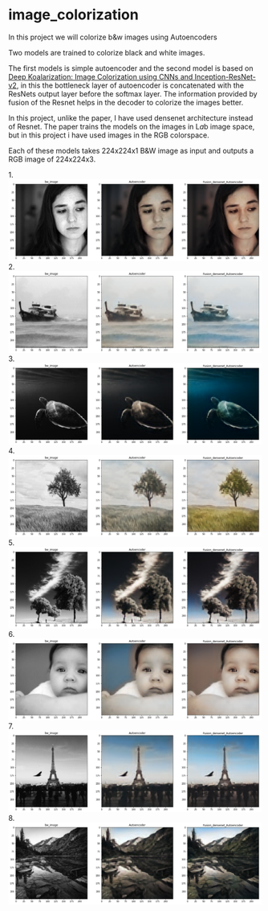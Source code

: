 # image_colorization
In this project we will colorize b&amp;w images using Autoencoders

Two models are trained to colorize black and white images. 

The first models is simple autoencoder and the second model is based on [Deep Koalarization: Image Colorization using CNNs and Inception-ResNet-v2](https://arxiv.org/abs/1712.03400), in this the bottleneck layer of autoencoder is concatenated with the ResNets output layer before the softmax layer. The information provided by fusion of the Resnet helps in the decoder to colorize the images better.

In this project, unlike the paper, I have used densenet architecture instead of Resnet.
The paper trains the models on the images in L*a*b image space, but in this project i have used images in the RGB colorspace.

Each of these models takes 224x224x1 B&W image as input and outputs a RGB image of 224x224x3.





1.![image1](https://github.com/MansoorSN/image_colorization/blob/main/color1.png)
2.![image2](https://github.com/MansoorSN/image_colorization/blob/main/color2.png)
3.![image3](https://github.com/MansoorSN/image_colorization/blob/main/color3.png)
4.![image4](https://github.com/MansoorSN/image_colorization/blob/main/color4.png)
5.![image5](https://github.com/MansoorSN/image_colorization/blob/main/color5.png)
6.![image6](https://github.com/MansoorSN/image_colorization/blob/main/color6.png)
7.![image7](https://github.com/MansoorSN/image_colorization/blob/main/color7.png)
8.![image8](https://github.com/MansoorSN/image_colorization/blob/main/color8.png)

